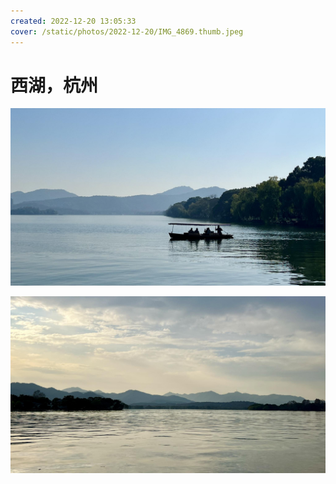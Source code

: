 ```yaml
---
created: 2022-12-20 13:05:33
cover: /static/photos/2022-12-20/IMG_4869.thumb.jpeg
---
```


# 西湖，杭州

![](/static/photos/2022-12-20/IMG_4869.jpeg)

![](/static/photos/2022-12-20/IMG_4897.jpeg)

